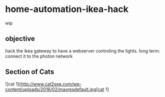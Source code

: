 # home-automation-ikea-hack
wip

## objective
hack the ikea gateway to have a webserver controling the lights.
long term: connect it to the photon network

## Section of Cats

![cat 1](http://www.cat2see.com/wp-content/uploads/2016/02/maxresdefault.jpg[cat 1]
